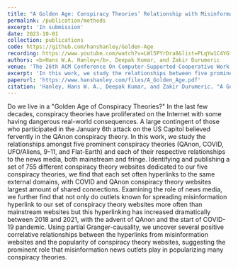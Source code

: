 ```yaml
---
title: "A Golden Age: Conspiracy Theories’ Relationship with Misinformation Outlets, News Media, and the Wider Internet"
permalink: /publication/methods
excerpt: 'In submission'
date: 2023-10-01
collection: publications
code: https://github.com/hanshanley/Golden-Age
recording: https://www.youtube.com/watch?v=LWl5PYrDra8&list=PLqYw1C4YGfr3uC5jPER2dXiYEF2P_dG-5&index=11
authors: <b>Hans W.A. Hanley</b>, Deepak Kumar, and Zakir Durumeric
venue: 'The 26th ACM Conference On Computer-Supported Cooperative Work And Social Computing (CSCW 2023)'
excerpt: 'In this work, we study the relationships between five prominent conspiracy theories (QAnon, COVID, UFO/Aliens, 9/11, and Flat-Earth) and the role that misinformation and political polarization play in spreading these conspiracies.'
paperurl: 'https://www.hanshanley.com/files/A_Golden_Age.pdf'
citation: 'Hanley, Hans W. A., Deepak Kumar, and Zakir Durumeric. "A Golden Age: Conspiracy Theories’ Relationship with Misinformation Outlets, News Media, and the Wider Internet." The 26th ACM Conference On Computer-Supported Cooperative Work And Social Computing (2023).'
---
```

Do we live in a "Golden Age of Conspiracy Theories?" In the last few decades, conspiracy theories have proliferated on the Internet with some having dangerous real-world consequences. A large contingent of those who participated in the January 6th attack on the US Capitol believed fervently in the QAnon conspiracy theory. In this work, we study the relationships amongst five prominent conspiracy theories (QAnon, COVID, UFO/Aliens, 9-11, and Flat-Earth) and each of their respective relationships to the news media, both mainstream and fringe. Identifying and publishing a set of 755 different conspiracy theory websites dedicated to our five conspiracy theories, we find that each set often hyperlinks to the same external domains, with COVID and QAnon conspiracy theory websites largest amount of shared connections. Examining the role of news media, we further find that not only do outlets known for spreading misinformation hyperlink to our set of conspiracy theory websites more often than mainstream websites but this hyperlinking has increased dramatically between 2018 and 2021, with the advent of QAnon and the start of COVID-19 pandemic. Using partial Granger-causality, we uncover several positive correlative relationships between the hyperlinks from misinformation websites and the popularity of conspiracy theory websites, suggesting the prominent role that misinformation news outlets play in popularizing many conspiracy theories.

